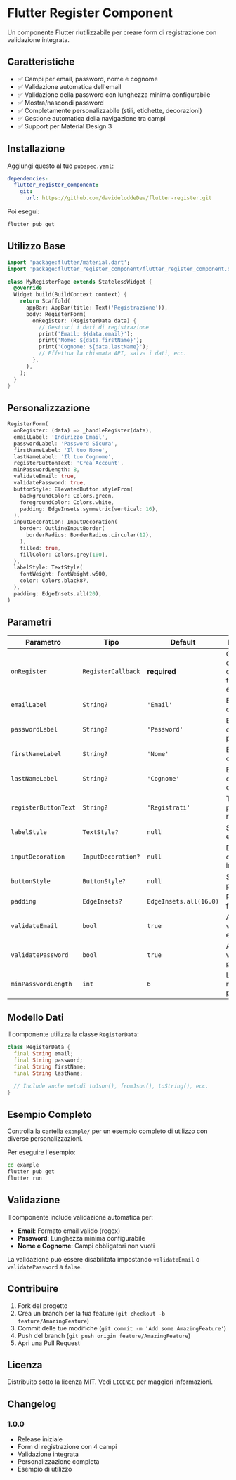 # Flutter Register Component

Un componente Flutter riutilizzabile per creare form di registrazione con validazione integrata.

## Caratteristiche

- ✅ Campi per email, password, nome e cognome
- ✅ Validazione automatica dell'email
- ✅ Validazione della password con lunghezza minima configurabile
- ✅ Mostra/nascondi password
- ✅ Completamente personalizzabile (stili, etichette, decorazioni)
- ✅ Gestione automatica della navigazione tra campi
- ✅ Support per Material Design 3

## Installazione

Aggiungi questo al tuo `pubspec.yaml`:

```yaml
dependencies:
  flutter_register_component:
    git:
      url: https://github.com/davideloddeDev/flutter-register.git
```

Poi esegui:

```bash
flutter pub get
```

## Utilizzo Base

```dart
import 'package:flutter/material.dart';
import 'package:flutter_register_component/flutter_register_component.dart';

class MyRegisterPage extends StatelessWidget {
  @override
  Widget build(BuildContext context) {
    return Scaffold(
      appBar: AppBar(title: Text('Registrazione')),
      body: RegisterForm(
        onRegister: (RegisterData data) {
          // Gestisci i dati di registrazione
          print('Email: ${data.email}');
          print('Nome: ${data.firstName}');
          print('Cognome: ${data.lastName}');
          // Effettua la chiamata API, salva i dati, ecc.
        },
      ),
    );
  }
}
```

## Personalizzazione

```dart
RegisterForm(
  onRegister: (data) => _handleRegister(data),
  emailLabel: 'Indirizzo Email',
  passwordLabel: 'Password Sicura',
  firstNameLabel: 'Il tuo Nome',
  lastNameLabel: 'Il tuo Cognome',
  registerButtonText: 'Crea Account',
  minPasswordLength: 8,
  validateEmail: true,
  validatePassword: true,
  buttonStyle: ElevatedButton.styleFrom(
    backgroundColor: Colors.green,
    foregroundColor: Colors.white,
    padding: EdgeInsets.symmetric(vertical: 16),
  ),
  inputDecoration: InputDecoration(
    border: OutlineInputBorder(
      borderRadius: BorderRadius.circular(12),
    ),
    filled: true,
    fillColor: Colors.grey[100],
  ),
  labelStyle: TextStyle(
    fontWeight: FontWeight.w500,
    color: Colors.black87,
  ),
  padding: EdgeInsets.all(20),
)
```

## Parametri

| Parametro | Tipo | Default | Descrizione |
|-----------|------|---------|-------------|
| `onRegister` | `RegisterCallback` | **required** | Callback chiamato quando il form è valido e inviato |
| `emailLabel` | `String?` | `'Email'` | Etichetta del campo email |
| `passwordLabel` | `String?` | `'Password'` | Etichetta del campo password |
| `firstNameLabel` | `String?` | `'Nome'` | Etichetta del campo nome |
| `lastNameLabel` | `String?` | `'Cognome'` | Etichetta del campo cognome |
| `registerButtonText` | `String?` | `'Registrati'` | Testo del pulsante di registrazione |
| `labelStyle` | `TextStyle?` | `null` | Stile delle etichette |
| `inputDecoration` | `InputDecoration?` | `null` | Decorazione dei campi input |
| `buttonStyle` | `ButtonStyle?` | `null` | Stile del pulsante |
| `padding` | `EdgeInsets?` | `EdgeInsets.all(16.0)` | Padding del form |
| `validateEmail` | `bool` | `true` | Abilita validazione email |
| `validatePassword` | `bool` | `true` | Abilita validazione password |
| `minPasswordLength` | `int` | `6` | Lunghezza minima password |

## Modello Dati

Il componente utilizza la classe `RegisterData`:

```dart
class RegisterData {
  final String email;
  final String password;
  final String firstName;
  final String lastName;

  // Include anche metodi toJson(), fromJson(), toString(), ecc.
}
```

## Esempio Completo

Controlla la cartella `example/` per un esempio completo di utilizzo con diverse personalizzazioni.

Per eseguire l'esempio:

```bash
cd example
flutter pub get
flutter run
```

## Validazione

Il componente include validazione automatica per:

- **Email**: Formato email valido (regex)
- **Password**: Lunghezza minima configurabile
- **Nome e Cognome**: Campi obbligatori non vuoti

La validazione può essere disabilitata impostando `validateEmail` o `validatePassword` a `false`.

## Contribuire

1. Fork del progetto
2. Crea un branch per la tua feature (`git checkout -b feature/AmazingFeature`)
3. Commit delle tue modifiche (`git commit -m 'Add some AmazingFeature'`)
4. Push del branch (`git push origin feature/AmazingFeature`)
5. Apri una Pull Request

## Licenza

Distribuito sotto la licenza MIT. Vedi `LICENSE` per maggiori informazioni.

## Changelog

### 1.0.0
- Release iniziale
- Form di registrazione con 4 campi
- Validazione integrata
- Personalizzazione completa
- Esempio di utilizzo
